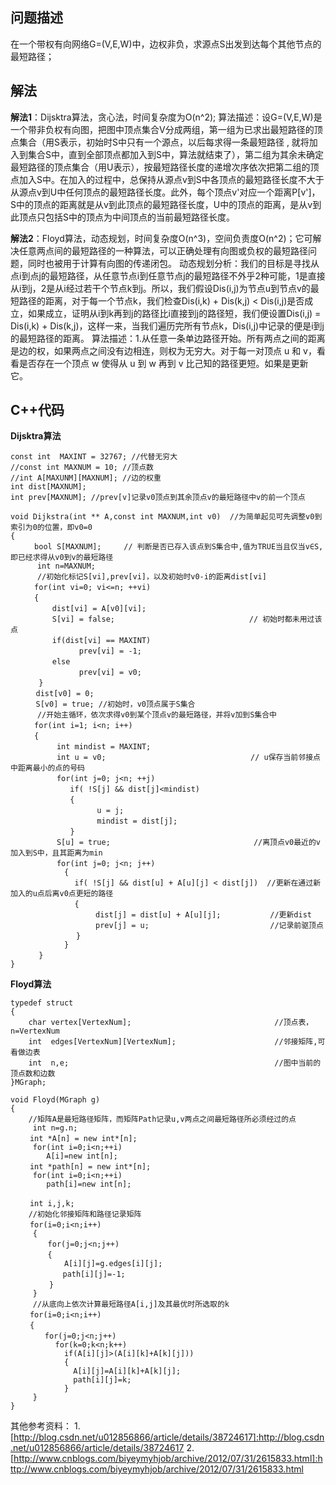 ## 问题描述
在一个带权有向网络G=(V,E,W)中，边权非负，求源点S出发到达每个其他节点的最短路径；

## 解法
**解法1**：Dijsktra算法，贪心法，时间复杂度为O(n^2);
算法描述：设G=(V,E,W)是一个带非负权有向图，把图中顶点集合V分成两组，第一组为已求出最短路径的顶点集合（用S表示，初始时S中只有一个源点，以后每求得一条最短路径 , 就将加入到集合S中，直到全部顶点都加入到S中，算法就结束了），第二组为其余未确定最短路径的顶点集合（用U表示），按最短路径长度的递增次序依次把第二组的顶点加入S中。在加入的过程中，总保持从源点v到S中各顶点的最短路径长度不大于从源点v到U中任何顶点的最短路径长度。此外，每个顶点v'对应一个距离P[v']，S中的顶点的距离就是从v到此顶点的最短路径长度，U中的顶点的距离，是从v到此顶点只包括S中的顶点为中间顶点的当前最短路径长度。

**解法2**：Floyd算法，动态规划，时间复杂度O(n^3)，空间负责度O(n^2)；它可解决任意两点间的最短路径的一种算法，可以正确处理有向图或负权的最短路径问题，同时也被用于计算有向图的传递闭包。
动态规划分析：我们的目标是寻找从点i到点j的最短路径，从任意节点i到任意节点j的最短路径不外乎2种可能，1是直接从i到j，2是从i经过若干个节点k到j。所以，我们假设Dis(i,j)为节点u到节点v的最短路径的距离，对于每一个节点k，我们检查Dis(i,k) + Dis(k,j) < Dis(i,j)是否成立，如果成立，证明从i到k再到j的路径比i直接到j的路径短，我们便设置Dis(i,j) = Dis(i,k) + Dis(k,j)，这样一来，当我们遍历完所有节点k，Dis(i,j)中记录的便是i到j的最短路径的距离。
算法描述：1.从任意一条单边路径开始。所有两点之间的距离是边的权，如果两点之间没有边相连，则权为无穷大。对于每一对顶点 u 和 v，看看是否存在一个顶点 w 使得从 u 到 w 再到 v 比己知的路径更短。如果是更新它。

## C++代码
**Dijsktra算法**
```
const int  MAXINT = 32767; //代替无穷大
//const int MAXNUM = 10; //顶点数
//int A[MAXUNM][MAXNUM]; //边的权重
int dist[MAXNUM];
int prev[MAXNUM]; //prev[v]记录v0顶点到其余顶点v的最短路径中v的前一个顶点

void Dijkstra(int ** A,const int MAXNUM,int v0)  //为简单起见可先调整v0到索引为0的位置，即v0=0
{
  　　bool S[MAXNUM];     // 判断是否已存入该点到S集合中,值为TRUE当且仅当v∈S,即已经求得从v0到v的最短路径
      int n=MAXNUM;
      //初始化标记S[vi],prev[vi]，以及初始时v0-i的距离dist[vi] 
  　　for(int vi=0; vi<=n; ++vi)  
 　　 {
      　　dist[vi] = A[v0][vi];
      　　S[vi] = false;                              // 初始时都未用过该点
      　　if(dist[vi] == MAXINT)    
            　　prev[vi] = -1;
 　　     else 
            　　prev[vi] = v0;
   　　}
   　 dist[v0] = 0; 
   　 S[v0] = true; //初始时，v0顶点属于S集合　　
      //开始主循环，依次求得v0到某个顶点v的最短路径，并将v加到S集合中
 　　 for(int i=1; i<n; i++)
 　　 {
       　　int mindist = MAXINT;
       　　int u = v0; 　　                            // u保存当前邻接点中距离最小的点的号码 
      　　 for(int j=0; j<n; ++j)
      　　    if( !S[j] && dist[j]<mindist)
      　　    {
         　　       u = j;                             
         　 　      mindist = dist[j];
       　　   }
       　　S[u] = true;                                //离顶点v0最近的v加入到S中，且其距离为min
       　　for(int j=0; j<n; j++)
       		{
       　　    if( !S[j] && dist[u] + A[u][j] < dist[j])  //更新在通过新加入的u点后离v0点更短的路径 
       　　    {
                   dist[j] = dist[u] + A[u][j];           //更新dist 
                   prev[j] = u;                           //记录前驱顶点 
        　     }
        	}
   　　}
}    

```
**Floyd算法**
```
typedef struct          
{        
    char vertex[VertexNum];                                //顶点表，n=VertexNum         
    int  edges[VertexNum][VertexNum];                      //邻接矩阵,可看做边表         
    int  n,e;                                              //图中当前的顶点数和边数         
}MGraph; 

void Floyd(MGraph g)
{
    //矩阵A是最短路径矩阵，而矩阵Path记录u,v两点之间最短路径所必须经过的点
     int n=g.n;
 　　int *A[n] = new int*[n]; 
     for(int i=0;i<n;++i)
        A[i]=new int[n];   
 　　int *path[n] = new int*[n]; 
     for(int i=0;i<n;++i)
        path[i]=new int[n];  

 　　int i,j,k;
    //初始化邻接矩阵和路径记录矩阵
 　　for(i=0;i<n;i++)
     {
    　　 for(j=0;j<n;j++)
    　　 { 　　
            A[i][j]=g.edges[i][j];
         　 path[i][j]=-1;
     　  }
     } 
     //从底向上依次计算最短路径A[i,j]及其最优时所选取的k
 　　for(i=0;i<n;i++)
 　　{ 
      　for(j=0;j<n;j++)　　
          for(k=0;k<n;k++)
            if(A[i][j]>(A[i][k]+A[k][j]))
            {
              A[i][j]=A[i][k]+A[k][j];
              path[i][j]=k;
            }
     } 
} 

```

其他参考资料：
1.[http://blog.csdn.net/u012856866/article/details/38724617]:http://blog.csdn.net/u012856866/article/details/38724617
2.[http://www.cnblogs.com/biyeymyhjob/archive/2012/07/31/2615833.html]:http://www.cnblogs.com/biyeymyhjob/archive/2012/07/31/2615833.html